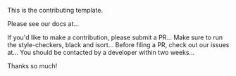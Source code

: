 This is the contributing template.

Please see our docs at...

If you'd like to make a contribution, please submit a PR...
Make sure to run the style-checkers, black and isort...
Before filing a PR, check out our issues at...
You should be contacted by a developer within two weeks...

Thanks so much!

